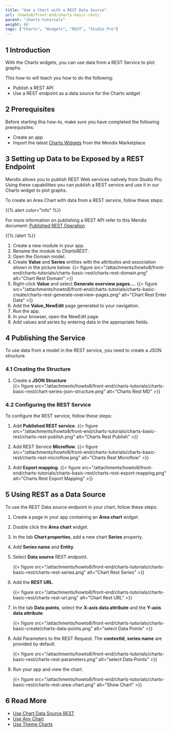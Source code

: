 ```yaml
---
title: "Use a Chart with a REST Data Source"
url: /howto8/front-end/charts-basic-rest/
parent: "charts-tutorials"
weight: 60
tags: ["Charts", "Widgets", "REST", "Studio Pro"]
---
```


## 1 Introduction

With the Charts widgets, you can use data from a REST Service to plot graphs.

This how-to will teach you how to do the following:

* Publish a REST API
* Use a REST endpoint as a data source for the Charts widget

## 2 Prerequisites

Before starting this how-to, make sure you have completed the following prerequisites:

* Create an app
* Import the latest [Charts Widgets](/appstore/widgets/charts/) from the Mendix Marketplace

## 3 Setting up Data to be Exposed by a REST Endpoint

Mendix allows you to publish REST Web services natively from Studio Pro. Using these capabilities you can publish a REST service and use it in our Charts widget to plot graphs.

To create an Area Chart with data from a REST service, follow these steps:

{{% alert color="info" %}}

For more information on publishing a REST API refer to this Mendix document: [Published REST Operation](/refguide8/published-rest-operation/)

{{% /alert %}}

1. Create a new module in your app.
1. Rename the module to *ChartsREST*.
1. Open the Domain model.
1. Create **Value** and **Series** entities with the attributes and association shown in the picture below.
    {{< figure src="/attachments/howto8/front-end/charts-tutorials/charts-basic-rest/charts-rest-domain.png" alt="Chart Rest Domain" >}}  
1. Right-click **Value** and select **Generate overview pages...**.
    {{< figure src="/attachments/howto8/front-end/charts-tutorials/charts-basic-create/charts-rest-generate-overview-pages.png" alt="Chart Rest Enter Data" >}}
1. Add the **Value_NewEdit** page generated to your navigation.
1. Run the app.
1. In your browser, open the NewEdit page.
1. Add values and series by entering data in the appropriate fields.

## 4 Publishing the Service

To use data from a model in the REST service, you need to create a JSON structure.

### 4.1 Creating the Structure

1. Create a **JSON Structure**  
    {{< figure src="/attachments/howto8/front-end/charts-tutorials/charts-basic-rest/chart-series-json-structure.png" alt="Charts Rest MD" >}}

### 4.2 Configuring the REST Service

To configure the REST service, follow these steps:

1. Add **Published REST service**.
    {{< figure src="/attachments/howto8/front-end/charts-tutorials/charts-basic-rest/charts-rest-publish.png" alt="Charts Rest Publish" >}}

1. Add REST Service **Microflow**.
    {{< figure src="/attachments/howto8/front-end/charts-tutorials/charts-basic-rest/charts-rest-microflow.png" alt="Charts Rest Microflow" >}}

1. Add **Export mapping**.
    {{< figure src="/attachments/howto8/front-end/charts-tutorials/charts-basic-rest/charts-rest-export-mapping.png" alt="Charts Rest Export Mapping" >}}

## 5 Using REST as a Data Source

To use the REST Data source endpoint in your chart, follow these steps:

1. Create a page in your app containing an **Area chart** widget.

1. Double click the **Area chart** widget.

1. In the tab **Chart properties**, add a new chart **Series** property.

1. Add **Series name** and **Entity**.

1. Select **Data source** REST endpoint.

    {{< figure src="/attachments/howto8/front-end/charts-tutorials/charts-basic-rest/charts-rest-series.png" alt="Chart Rest Series" >}}

1. Add the **REST URL**.

    {{< figure src="/attachments/howto8/front-end/charts-tutorials/charts-basic-rest/charts-rest-url.png" alt="Chart Rest URL" >}}

1. In the tab **Data points**, select the **X-axis data attribute** and the **Y-axis data attribute**.

    {{< figure src="/attachments/howto8/front-end/charts-tutorials/charts-basic-create/charts-data-points.png" alt="select Data Points" >}}  

1. Add Parameters to the REST Request. The **contextId**, **series name** are provided by default.

    {{< figure src="/attachments/howto8/front-end/charts-tutorials/charts-basic-rest/charts-rest-parameters.png" alt="select Data Points" >}} 

1. Run your app and view the chart.

    {{< figure src="/attachments/howto8/front-end/charts-tutorials/charts-basic-rest/charts-rest-area-chart.png" alt="Show Chart" >}}

## 6 Read More

* [Use Chart Data Source REST](/howto8/front-end/charts-basic-create/)
* [Use Any Chart](/howto8/front-end/charts-any-usage/)
* [Use Theme Charts](/howto8/front-end/charts-theme/)
